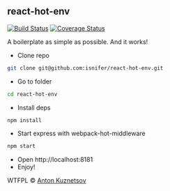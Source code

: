 ## react-hot-env

[![Build Status](https://travis-ci.org/isnifer/react-hot-env.svg?branch=master)](https://travis-ci.org/isnifer/react-hot-env) [![Coverage Status](https://coveralls.io/repos/github/isnifer/react-hot-env/badge.svg?branch=master)](https://coveralls.io/github/isnifer/react-hot-env?branch=master)

A boilerplate as simple as possible. And it works!

* Clone repo

```sh
git clone git@github.com:isnifer/react-hot-env.git
```

* Go to folder

```sh
cd react-hot-env
```

* Install deps

```sh
npm install
```

* Start express with webpack-hot-middleware

```sh
npm start
```

* Open http://localhost:8181
* Enjoy!




WTFPL © [Anton Kuznetsov](http://github.com/isnifer)


